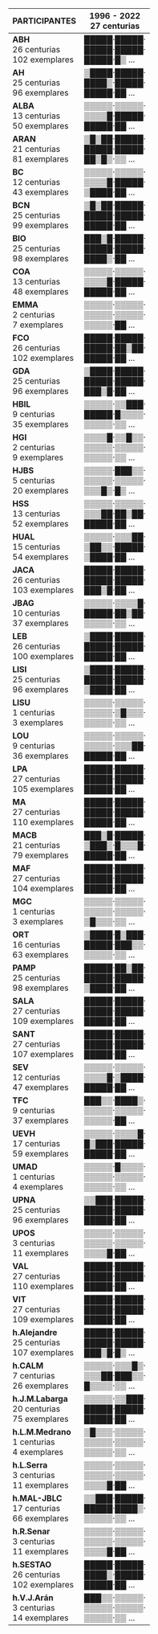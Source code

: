 |PARTICIPANTES|1996 - 2022<br>27 centurias|
|---|---|
|**ABH**<br>26 centurias<br>102 exemplares|█████·█████·<br>█████·█████·<br>█████·█▒ ...|
|**AH**<br>25 centurias<br>96 exemplares|▒████·█████·<br>████▒·█████·<br>█████·██ ...|
|**ALBA**<br>13 centurias<br>50 exemplares|▒▒▒▒▒·▒▒▒▒▒·<br>▒▒▒▒█·█████·<br>█████·██ ...|
|**ARAN**<br>21 centurias<br>81 exemplares|▒█▒██·█████·<br>█████·█████·<br>██▒█▒·▒▒ ...|
|**BC**<br>12 centurias<br>43 exemplares|▒▒▒▒▒·▒▒▒▒▒·<br>▒▒▒▒█·█████·<br>▒████·██ ...|
|**BCN**<br>25 centurias<br>99 exemplares|▒█▒██·█████·<br>█████·█████·<br>█████·██ ...|
|**BIO**<br>25 centurias<br>98 exemplares|███▒█·█████·<br>█████·█████·<br>████▒·██ ...|
|**COA**<br>13 centurias<br>48 exemplares|▒▒▒▒▒·▒▒▒▒▒·<br>▒▒▒▒█·█████·<br>█████·██ ...|
|**EMMA**<br>2 centurias<br>7 exemplares|▒▒▒▒▒·▒▒▒▒▒·<br>▒▒▒▒▒·▒▒▒▒▒·<br>▒▒▒▒▒·██ ...|
|**FCO**<br>26 centurias<br>102 exemplares|█████·█████·<br>█████·██▒██·<br>█████·██ ...|
|**GDA**<br>25 centurias<br>96 exemplares|▒████·█████·<br>█████·█████·<br>███▒█·██ ...|
|**HBIL**<br>9 centurias<br>35 exemplares|▒▒▒▒▒·▒▒███·<br>█████·█▒▒▒▒·<br>▒▒▒▒▒·▒▒ ...|
|**HGI**<br>2 centurias<br>9 exemplares|▒▒▒▒█·▒▒█▒▒·<br>▒▒▒▒▒·▒▒▒▒▒·<br>▒▒▒▒▒·▒▒ ...|
|**HJBS**<br>5 centurias<br>20 exemplares|▒▒▒▒▒·███▒▒·<br>▒▒▒▒▒·▒▒▒▒▒·<br>▒▒▒█▒·█▒ ...|
|**HSS**<br>13 centurias<br>52 exemplares|▒▒▒▒▒·▒▒▒▒▒·<br>▒▒▒██·██▒██·<br>█████·██ ...|
|**HUAL**<br>15 centurias<br>54 exemplares|▒▒▒▒▒·▒▒▒██·<br>▒██▒▒·█████·<br>▒████·██ ...|
|**JACA**<br>26 centurias<br>103 exemplares|█████·█████·<br>█████·█████·<br>███▒█·██ ...|
|**JBAG**<br>10 centurias<br>37 exemplares|▒▒▒▒▒·▒▒▒▒█·<br>█████·██▒██·<br>▒▒▒▒▒·▒▒ ...|
|**LEB**<br>26 centurias<br>100 exemplares|▒████·█████·<br>█████·█████·<br>█████·██ ...|
|**LISI**<br>25 centurias<br>96 exemplares|▒████·█████·<br>█████·█████·<br>▒████·██ ...|
|**LISU**<br>1 centurias<br>3 exemplares|▒▒▒▒▒·▒▒▒▒▒·<br>▒▒▒▒▒·▒█▒▒▒·<br>▒▒▒▒▒·▒▒ ...|
|**LOU**<br>9 centurias<br>36 exemplares|▒▒▒▒▒·▒▒▒▒▒·<br>▒▒▒▒▒·▒▒▒██·<br>█████·██ ...|
|**LPA**<br>27 centurias<br>105 exemplares|█████·█████·<br>█████·█████·<br>█████·██ ...|
|**MA**<br>27 centurias<br>110 exemplares|█████·█████·<br>█████·█████·<br>█████·██ ...|
|**MACB**<br>21 centurias<br>79 exemplares|███▒█·█████·<br>▒███▒·█▒▒▒█·<br>█████·██ ...|
|**MAF**<br>27 centurias<br>104 exemplares|█████·█████·<br>█████·█████·<br>█████·██ ...|
|**MGC**<br>1 centurias<br>3 exemplares|▒▒▒▒▒·▒▒▒▒▒·<br>▒▒▒▒▒·▒▒▒▒▒·<br>▒█▒▒▒·▒▒ ...|
|**ORT**<br>16 centurias<br>63 exemplares|▒████·█▒███·<br>█████·███▒▒·<br>▒▒▒▒▒·▒▒ ...|
|**PAMP**<br>25 centurias<br>98 exemplares|█████·██▒██·<br>█████·█████·<br>▒████·██ ...|
|**SALA**<br>27 centurias<br>109 exemplares|█████·█████·<br>█████·█████·<br>█████·██ ...|
|**SANT**<br>27 centurias<br>107 exemplares|█████·█████·<br>█████·█████·<br>█████·██ ...|
|**SEV**<br>12 centurias<br>47 exemplares|▒▒▒▒▒·▒▒▒▒▒·<br>▒▒▒▒█·▒████·<br>█████·██ ...|
|**TFC**<br>9 centurias<br>37 exemplares|███▒▒·████▒·<br>▒▒▒▒▒·▒▒▒▒▒·<br>▒▒▒▒▒·██ ...|
|**UEVH**<br>17 centurias<br>59 exemplares|▒▒▒▒▒·▒▒▒▒█·<br>█▒███·█████·<br>█████·██ ...|
|**UMAD**<br>1 centurias<br>4 exemplares|▒▒▒▒▒·█▒▒▒▒·<br>▒▒▒▒▒·▒▒▒▒▒·<br>▒▒▒▒▒·▒▒ ...|
|**UPNA**<br>25 centurias<br>96 exemplares|▒▒███·█████·<br>█████·█████·<br>█████·██ ...|
|**UPOS**<br>3 centurias<br>11 exemplares|▒▒▒▒▒·▒▒▒▒▒·<br>▒▒▒▒▒·▒▒▒▒▒·<br>▒▒▒▒█·██ ...|
|**VAL**<br>27 centurias<br>110 exemplares|█████·█████·<br>█████·█████·<br>█████·██ ...|
|**VIT**<br>27 centurias<br>109 exemplares|█████·█████·<br>█████·█████·<br>█████·██ ...|
|**h.Alejandre**<br>25 centurias<br>107 exemplares|█████·█████·<br>█████·█████·<br>███▒█·█▒ ...|
|**h.CALM**<br>7 centurias<br>26 exemplares|▒▒▒▒▒·▒▒▒█▒·<br>▒▒▒██·███▒▒·<br>█▒▒▒▒·▒▒ ...|
|**h.J.M.Labarga**<br>20 centurias<br>75 exemplares|▒▒▒▒▒·▒▒███·<br>█████·█████·<br>█████·██ ...|
|**h.L.M.Medrano**<br>1 centurias<br>4 exemplares|▒█▒▒▒·▒▒▒▒▒·<br>▒▒▒▒▒·▒▒▒▒▒·<br>▒▒▒▒▒·▒▒ ...|
|**h.L.Serra**<br>3 centurias<br>11 exemplares|▒▒▒▒▒·▒▒▒▒▒·<br>▒▒▒▒▒·▒▒▒▒▒·<br>▒▒▒▒█·██ ...|
|**h.MAL-JBLC**<br>17 centurias<br>66 exemplares|▒▒███·█████·<br>█████·████▒·<br>▒▒▒▒▒·▒▒ ...|
|**h.R.Senar**<br>3 centurias<br>11 exemplares|▒▒▒▒▒·▒▒▒▒▒·<br>▒▒▒▒▒·▒▒▒▒▒·<br>▒▒▒▒█·██ ...|
|**h.SESTAO**<br>26 centurias<br>102 exemplares|█████·█████·<br>████▒·█████·<br>█████·██ ...|
|**h.V.J.Arán**<br>3 centurias<br>14 exemplares|███▒▒·▒▒▒▒▒·<br>▒▒▒▒▒·▒▒▒▒▒·<br>▒▒▒▒▒·▒▒ ...|

